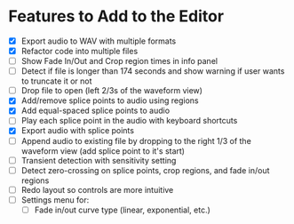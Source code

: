 # Features to Add to the Editor

- [x] Export audio to WAV with multiple formats
- [x] Refactor code into multiple files
- [ ] Show Fade In/Out and Crop region times in info panel
- [ ] Detect if file is longer than 174 seconds and show warning if user wants to truncate it or not
- [ ] Drop file to open (left 2/3s of the waveform view)
- [x] Add/remove splice points to audio using regions
- [x] Add equal-spaced splice points to audio
- [ ] Play each splice point in the audio with keyboard shortcuts
- [x] Export audio with splice points
- [ ] Append audio to existing file by dropping to the right 1/3 of the waveform view (add splice point to it's start)
- [ ] Transient detection with sensitivity setting
- [ ] Detect zero-crossing on splice points, crop regions, and fade in/out regions
- [ ] Redo layout so controls are more intuitive
- [ ] Settings menu for:
  - [ ]  Fade in/out curve type (linear, exponential, etc.)
